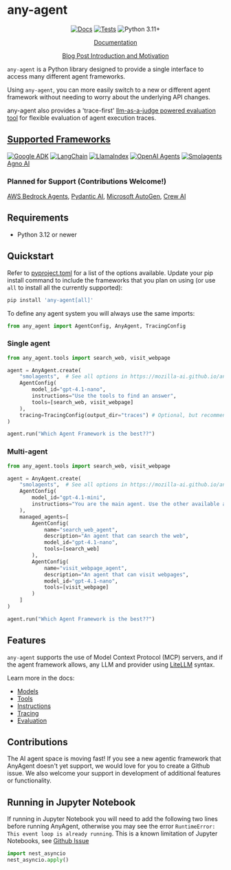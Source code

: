 # any-agent

<div align="center">

[![Docs](https://github.com/mozilla-ai/any-agent/actions/workflows/docs.yaml/badge.svg)](https://github.com/mozilla-ai/any-agent/actions/workflows/docs.yaml/)
[![Tests](https://github.com/mozilla-ai/any-agent/actions/workflows/tests.yaml/badge.svg)](https://github.com/mozilla-ai/any-agent/actions/workflows/tests.yaml/)
![Python 3.11+](https://img.shields.io/badge/python-3.11%2B-blue.svg)

[Documentation](https://mozilla-ai.github.io/any-agent/)


[Blog Post Introduction and Motivation](https://blog.mozilla.ai/introducing-any-agent-an-abstraction-layer-between-your-code-and-the-many-agentic-frameworks/)

</div>

`any-agent` is a Python library designed to provide a single interface to access many different agent frameworks.

Using `any-agent`, you can more easily switch to a new or different agent framework without needing to worry about the underlying API changes.

any-agent also provides a 'trace-first' [llm-as-a-judge powered evaluation tool](https://mozilla-ai.github.io/any-agent/evaluation/) for flexible evaluation of agent execution traces.

## [Supported Frameworks](https://mozilla-ai.github.io/any-agent/frameworks/)

[![Google ADK](https://img.shields.io/badge/Google%20ADK-4285F4?logo=google&logoColor=white)](https://github.com/google/adk-python) [![LangChain](https://img.shields.io/badge/LangChain-1e4545?logo=langchain&logoColor=white)](https://github.com/langchain-ai/langgraph) [![LlamaIndex](https://img.shields.io/badge/🦙%20LlamaIndex-fbcfe2)](https://github.com/run-llama/llama_index) [![OpenAI Agents](https://img.shields.io/badge/OpenAI%20Agents-black?logo=openai)](https://github.com/openai/openai-agents-python) [![Smolagents](https://img.shields.io/badge/Smolagents-ffcb3a?logo=huggingface&logoColor=white)](https://smolagents.org/) [Agno AI](https://docs.agno.com/introduction)

### Planned for Support (Contributions Welcome!)
[AWS Bedrock Agents](https://github.com/mozilla-ai/any-agent/issues/16),
[Pydantic AI](https://github.com/mozilla-ai/any-agent/issues/31),
[Microsoft AutoGen](https://github.com/mozilla-ai/any-agent/issues/30),
[Crew AI](https://github.com/mozilla-ai/any-agent/issues/17)

## Requirements

- Python 3.12 or newer

## Quickstart


Refer to [pyproject.toml](./pyproject.toml) for a list of the options available.
Update your pip install command to include the frameworks that you plan on using (or use `all` to install all the currently supported):

```bash
pip install 'any-agent[all]'
```

To define any agent system you will always use the same imports:

```py
from any_agent import AgentConfig, AnyAgent, TracingConfig
```

### Single agent

```py
from any_agent.tools import search_web, visit_webpage

agent = AnyAgent.create(
    "smolagents",  # See all options in https://mozilla-ai.github.io/any-agent/frameworks/
    AgentConfig(
        model_id="gpt-4.1-nano",
        instructions="Use the tools to find an answer",
        tools=[search_web, visit_webpage]
    ),
    tracing=TracingConfig(output_dir="traces") # Optional, but recommended for saving and viewing traces
)

agent.run("Which Agent Framework is the best??")
```

### Multi-agent

```py
from any_agent.tools import search_web, visit_webpage

agent = AnyAgent.create(
    "smolagents",  # See all options in https://mozilla-ai.github.io/any-agent/frameworks/
    AgentConfig(
        model_id="gpt-4.1-mini",
        instructions="You are the main agent. Use the other available agents to find an answer",
    ),
    managed_agents=[
        AgentConfig(
            name="search_web_agent",
            description="An agent that can search the web",
            model_id="gpt-4.1-nano",
            tools=[search_web]
        ),
        AgentConfig(
            name="visit_webpage_agent",
            description="An agent that can visit webpages",
            model_id="gpt-4.1-nano",
            tools=[visit_webpage]
        )
    ]
)

agent.run("Which Agent Framework is the best??")
```

## Features

`any-agent` supports the use of Model Context Protocol (MCP) servers, and if the agent framework allows,
any LLM and provider using [LiteLLM](https://docs.litellm.ai/docs/) syntax.

Learn more in the docs:

- [Models](https://mozilla-ai.github.io/any-agent/frameworks/#models)
- [Tools](https://mozilla-ai.github.io/any-agent/tools/)
- [Instructions](https://mozilla-ai.github.io/any-agent/instructions/)
- [Tracing](https://mozilla-ai.github.io/any-agent/tracing/)
- [Evaluation](https://mozilla-ai.github.io/any-agent/evaluation/)


## Contributions

The AI agent space is moving fast! If you see a new agentic framework that AnyAgent doesn't yet support, we would love for you to create a Github issue. We also welcome your support in development of additional features or functionality.


## Running in Jupyter Notebook

If running in Jupyter Notebook you will need to add the following two lines before running AnyAgent, otherwise you may see the error `RuntimeError: This event loop is already running`. This is a known limitation of Jupyter Notebooks, see [Github Issue](https://github.com/jupyter/notebook/issues/3397#issuecomment-376803076)

```py
import nest_asyncio
nest_asyncio.apply()
```
